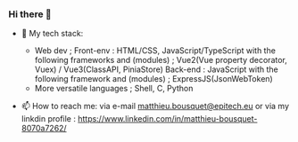 ### Hi there 👋

- 🌱 My tech stack: 
  - Web dev ;
      Front-env : HTML/CSS, JavaScript/TypeScript with the following frameworks and (modules) ; Vue2(Vue property decorator, Vuex) / Vue3(ClassAPI, PiniaStore)
      Back-end : JavaScript with the following framework and (modules) ; ExpressJS(JsonWebToken)
  - More versatile languages ; Shell, C, Python

- 📫 How to reach me: via e-mail matthieu.bousquet@epitech.eu or via my linkdin profile : https://www.linkedin.com/in/matthieu-bousquet-8070a7262/
